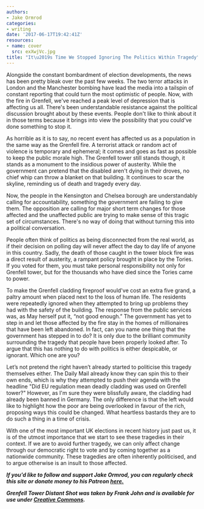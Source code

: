 ```yaml
---
authors:
- Jake Ormrod
categories:
- writing
date: '2017-06-17T19:42:41Z'
resources:
- name: cover
  src: exXwjVc.jpg
title: "It\u2019s Time We Stopped Ignoring The Politics Within Tragedy"
---
```

Alongside the constant bombardment of election developments, the news has been pretty bleak over the past few weeks. The two terror attacks in London and the Manchester bombing have lead the media into a tailspin of constant reporting that could turn the most optimistic of people. Now, with the fire in Grenfell, we've reached a peak level of depression that is affecting us all. There's been understandable resistance against the political discussion brought about by these events. People don't like to think about it in those terms because it brings into view the possibility that you could've done something to stop it.

As horrible as it is to say, no recent event has affected us as a population in the same way as the Grenfell fire. A terrorist attack or random act of violence is temporary and ephemeral; it comes and goes as fast as possible to keep the public morale high. The Grenfell tower still stands though, it stands as a monument to the insidious power of austerity. While the government can pretend that the disabled aren't dying in their droves, no chief whip can throw a blanket on that building. It continues to scar the skyline, reminding us of death and tragedy every day.

Now, the people in the Kensington and Chelsea borough are understandably calling for accountability, something the government are failing to give them. The opposition are calling for major short term changes for those affected and the unaffected public are trying to make sense of this tragic set of circumstances. There's no way of doing that without turning this into a political conversation.

People often think of politics as being disconnected from the real world, as if their decision on polling day will never affect the day to day life of anyone in this country. Sadly, the death of those caught in the tower block fire was a direct result of austerity, a rampant policy brought in place by the Tories. If you voted for them, you must take personal responsibility not only for Grenfell tower, but for the thousands who have died since the Tories came to power.

To make the Grenfell cladding fireproof would've cost an extra five grand, a paltry amount when placed next to the loss of human life. The residents were repeatedly ignored when they attempted to bring up problems they had with the safety of the building. The response from the public services was, as May herself put it, “not good enough.” The government has yet to step in and let those affected by the fire stay in the homes of millionaires that have been left abandoned. In fact, can you name one thing that the government has stepped in to do? It is only due to the brilliant community surrounding the tragedy that people have been properly looked after. To argue that this has nothing to do with politics is either despicable, or ignorant. Which one are you?

Let’s not pretend the right haven’t already started to politicise this tragedy themselves either. The Daily Mail already know they can spin this to their own ends, which is why they attempted to push their agenda with the headline "Did EU regulation mean deadly cladding was used on Grenfell tower?" However, as I'm sure they were blissfully aware, the cladding had already been banned in Germany. The only difference is that the left would like to highlight how the poor are being overlooked in favour of the rich, proposing ways this could be changed. What heartless bastards they are to do such a thing in a time of crisis.

With one of the most important UK elections in recent history just past us, it is of the utmost importance that we start to see these tragedies in their context. If we are to avoid further tragedy, we can only affect change through our democratic right to vote and by coming together as a nationwide community. These tragedies are often inherently politicised, and to argue otherwise is an insult to those affected.

_**If you'd like to follow and support Jake Ormrod, you can regularly check this site or donate money to his Patreon [here.](https://www.patreon.com/JakeOrmrod "")**_

_**Grenfell Tower Distant Shot was taken by Frank John and is available for use under [Creative Commons](https://creativecommons.org/licenses/by-nc/2.0/ "").**_